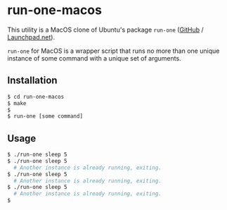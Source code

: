 # run-one-macos

This utility is a MacOS clone of Ubuntu's package `run-one` ([GitHub](https://github.com/dustinkirkland/run-one) / [Launchpad.net](https://launchpad.net/run-one)).

`run-one` for MacOS is a wrapper script that runs no more than one unique  instance  of  some  command with a unique set of arguments.

## Installation

```bash
$ cd run-one-macos
$ make
$ 
$ run-one [some command]
```

## Usage

```bash
$ ./run-one sleep 5
$ ./run-one sleep 5
  # Another instance is already running, exiting.
$ ./run-one sleep 5
  # Another instance is already running, exiting.
$ ./run-one sleep 5
  # Another instance is already running, exiting.
$ 
```

